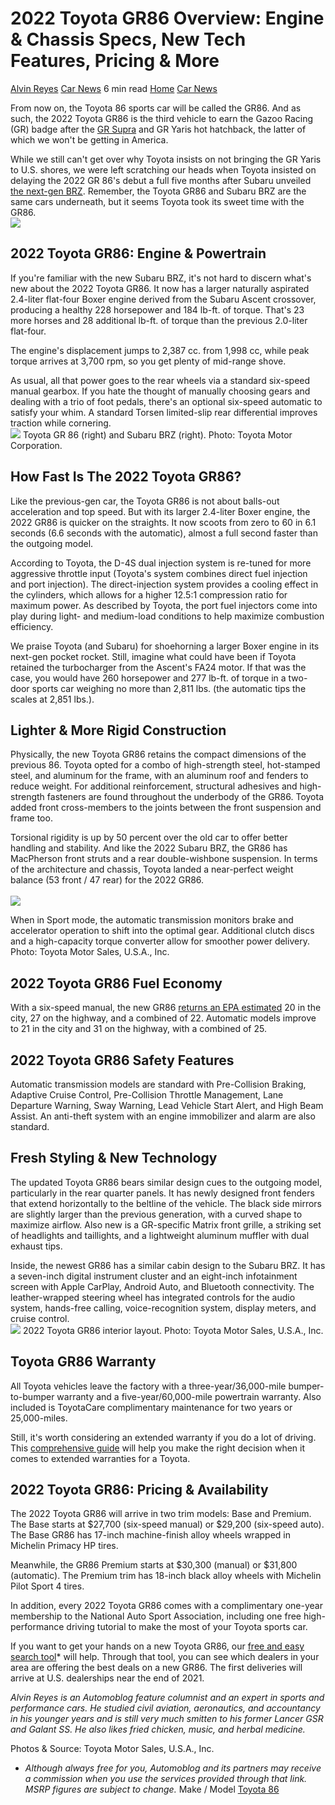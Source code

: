 

# 2022 Toyota GR86 Overview: Engine & Chassis Specs, New Tech Features, Pricing & More

[Alvin Reyes](https://www.automoblog.net/author/areyes/) [Car News](https://www.automoblog.net/news/) 6 min read [Home](https://www.automoblog.net) [Car News](https://www.automoblog.net/news/)

From now on, the Toyota 86 sports car will be called the GR86. And as such, the 2022 Toyota GR86 is the third vehicle to earn the Gazoo Racing (GR) badge after the [GR Supra](https://www.automoblog.net/2021-toyota-gr-supra/) and GR Yaris hot hatchback, the latter of which we won't be getting in America.

While we still can't get over why Toyota insists on not bringing the GR Yaris to U.S. shores, we were left scratching our heads when Toyota insisted on delaying the 2022 GR 86's debut a full five months after Subaru unveiled [the next-gen BRZ](https://www.automoblog.net/2022-subaru-brz-overview/). Remember, the Toyota GR86 and Subaru BRZ are the same cars underneath, but it seems Toyota took its sweet time with the GR86.
<br><img src ="assets/images/thumbnail/011-2022-Toyota-GR86.jpg">


## 2022 Toyota GR86: Engine & Powertrain

If you're familiar with the new Subaru BRZ, it's not hard to discern what's new about the 2022 Toyota GR86. It now has a larger naturally aspirated 2.4-liter flat-four Boxer engine derived from the Subaru Ascent crossover, producing a healthy 228 horsepower and 184 lb-ft. of torque. That's 23 more horses and 28 additional lb-ft. of torque than the previous 2.0-liter flat-four.

The engine's displacement jumps to 2,387 cc. from 1,998 cc, while peak torque arrives at 3,700 rpm, so you get plenty of mid-range shove.

As usual, all that power goes to the rear wheels via a standard six-speed manual gearbox. If you hate the thought of manually choosing gears and dealing with a trio of foot pedals, there's an optional six-speed automatic to satisfy your whim. A standard Torsen limited-slip rear differential improves traction while cornering.
<br><img src="assets/images/post/011/011-image1.jpg">
Toyota GR 86 (right) and Subaru BRZ (right). Photo: Toyota Motor Corporation.

## How Fast Is The 2022 Toyota GR86?

Like the previous-gen car, the Toyota GR86 is not about balls-out acceleration and top speed. But with its larger 2.4-liter Boxer engine, the 2022 GR86 is quicker on the straights. It now scoots from zero to 60 in 6.1 seconds (6.6 seconds with the automatic), almost a full second faster than the outgoing model.

According to Toyota, the D-4S dual injection system is re-tuned for more aggressive throttle input (Toyota's system combines direct fuel injection and port injection). The direct-injection system provides a cooling effect in the cylinders, which allows for a higher 12.5:1 compression ratio for maximum power. As described by Toyota, the port fuel injectors come into play during light- and medium-load conditions to help maximize combustion efficiency.

We praise Toyota (and Subaru) for shoehorning a larger Boxer engine in its next-gen pocket rocket. Still, imagine what could have been if Toyota retained the turbocharger from the Ascent's FA24 motor. If that was the case, you would have 260 horsepower and 277 lb-ft. of torque in a two-door sports car weighing no more than 2,811 lbs. (the automatic tips the scales at 2,851 lbs.).

## Lighter & More Rigid Construction

Physically, the new Toyota GR86 retains the compact dimensions of the previous 86. Toyota opted for a combo of high-strength steel, hot-stamped steel, and aluminum for the frame, with an aluminum roof and fenders to reduce weight. For additional reinforcement, structural adhesives and high-strength fasteners are found throughout the underbody of the GR86. Toyota added front cross-members to the joints between the front suspension and frame too.

Torsional rigidity is up by 50 percent over the old car to offer better handling and stability. And like the 2022 Subaru BRZ, the GR86 has MacPherson front struts and a rear double-wishbone suspension. In terms of the architecture and chassis, Toyota landed a near-perfect weight balance (53 front / 47 rear) for the 2022 GR86.  
<br><img src="assets/images/post/011/011-image2.jpg">

When in Sport mode, the automatic transmission monitors brake and accelerator operation to shift into the optimal gear. Additional clutch discs and a high-capacity torque converter allow for smoother power delivery. Photo: Toyota Motor Sales, U.S.A., Inc.

## 2022 Toyota GR86 Fuel Economy

With a six-speed manual, the new GR86 [returns an EPA estimated](https://www.fueleconomy.gov/feg/PowerSearch.do?action=noform&path=1&year1=2022&year2=2022&make=Toyota&baseModel=GR%2086&srchtyp=ymm&pageno=1&rowLimit=50) 20 in the city, 27 on the highway, and a combined of 22. Automatic models improve to 21 in the city and 31 on the highway, with a combined of 25.

## 2022 Toyota GR86 Safety Features

Automatic transmission models are standard with Pre-Collision Braking, Adaptive Cruise Control, Pre-Collision Throttle Management, Lane Departure Warning, Sway Warning, Lead Vehicle Start Alert, and High Beam Assist. An anti-theft system with an engine immobilizer and alarm are also standard.

## Fresh Styling & New Technology

The updated Toyota GR86 bears similar design cues to the outgoing model, particularly in the rear quarter panels. It has newly designed front fenders that extend horizontally to the beltline of the vehicle. The black side mirrors are slightly larger than the previous generation, with a curved shape to maximize airflow. Also new is a GR-specific Matrix front grille, a striking set of headlights and taillights, and a lightweight aluminum muffler with dual exhaust tips.

Inside, the newest GR86 has a similar cabin design to the Subaru BRZ. It has a seven-inch digital instrument cluster and an eight-inch infotainment screen with Apple CarPlay, Android Auto, and Bluetooth connectivity. The leather-wrapped steering wheel has integrated controls for the audio system, hands-free calling, voice-recognition system, display meters, and cruise control.
<br><img src="assets/images/post/011/011-image3.jpg">
2022 Toyota GR86 interior layout. Photo: Toyota Motor Sales, U.S.A., Inc.

## Toyota GR86 Warranty

All Toyota vehicles leave the factory with a three-year/36,000-mile bumper-to-bumper warranty and a five-year/60,000-mile powertrain warranty. Also included is ToyotaCare complimentary maintenance for two years or 25,000-miles.

Still, it's worth considering an extended warranty if you do a lot of driving. This [comprehensive guide](https://www.automoblog.net/toyota-extended-warranty/) will help you make the right decision when it comes to extended warranties for a Toyota.

## 2022 Toyota GR86: Pricing & Availability

The 2022 Toyota GR86 will arrive in two trim models: Base and Premium. The Base starts at $27,700 (six-speed manual) or $29,200 (six-speed auto). The Base GR86 has 17-inch machine-finish alloy wheels wrapped in Michelin Primacy HP tires.

Meanwhile, the GR86 Premium starts at $30,300 (manual) or $31,800 (automatic). The Premium trim has 18-inch black alloy wheels with Michelin Pilot Sport 4 tires.

In addition, every 2022 Toyota GR86 comes with a complimentary one-year membership to the National Auto Sport Association, including one free high-performance driving tutorial to make the most of your Toyota sports car.

If you want to get your hands on a new Toyota GR86, our [free and easy search tool](https://deals.automoblog.net/?Make=Toyota&Model=GR86&AllowDrillin=true&cid=InArticleTextLink&sid=OverviewTextLink)* will help. Through that tool, you can see which dealers in your area are offering the best deals on a new GR86. The first deliveries will arrive at U.S. dealerships near the end of 2021.

_Alvin Reyes is an Automoblog feature columnist and an expert in sports and performance cars. He studied civil aviation, aeronautics, and accountancy in his younger years and is still very much smitten to his former Lancer GSR and Galant SS. He also likes fried chicken, music, and herbal medicine._

Photos & Source: Toyota Motor Sales, U.S.A., Inc.

* _Although always free for you, Automoblog and its partners may receive a commission when you use the services provided through that link. MSRP figures are subject to change._
Make / Model [Toyota 86](https://www.automoblog.net/model/toyota/86/)

